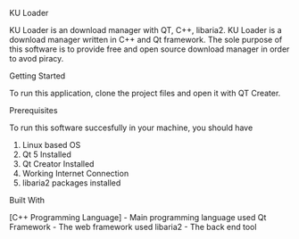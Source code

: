 KU Loader

KU Loader is an download manager with QT, C++, libaria2. KU Loader is a download manager written in C++ and Qt framework. The sole purpose of this software is to provide free and open source download manager in order to avod piracy.

Getting Started

To run this application, clone the project files and open it with QT Creater.

Prerequisites

To run this software succesfully in your machine, you should have

1. Linux based OS
2. Qt 5 Installed
3. Qt Creator Installed
4. Working Internet Connection
5. libaria2 packages installed



Built With

[C++ Programming Language] - Main programming language used
Qt Framework - The web framework used
libaria2 - The back end tool
